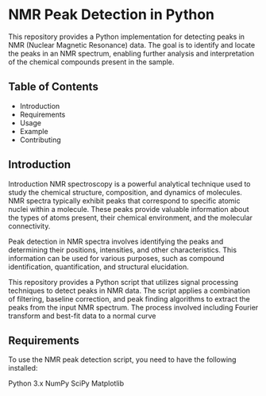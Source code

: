 # NMR Peak Detection in Python

This repository provides a Python implementation for detecting peaks in NMR (Nuclear Magnetic Resonance) data. The goal is to identify and locate the peaks in an NMR spectrum, enabling further analysis and interpretation of the chemical compounds present in the sample.

## Table of Contents
- Introduction
- Requirements
- Usage
- Example
- Contributing

## Introduction 

Introduction
NMR spectroscopy is a powerful analytical technique used to study the chemical structure, composition, and dynamics of molecules. NMR spectra typically exhibit peaks that correspond to specific atomic nuclei within a molecule. These peaks provide valuable information about the types of atoms present, their chemical environment, and the molecular connectivity.

Peak detection in NMR spectra involves identifying the peaks and determining their positions, intensities, and other characteristics. This information can be used for various purposes, such as compound identification, quantification, and structural elucidation.

This repository provides a Python script that utilizes signal processing techniques to detect peaks in NMR data. The script applies a combination of filtering, baseline correction, and peak finding algorithms to extract the peaks from the input NMR spectrum. The process involved including Fourier transform and best-fit data to a normal curve

## Requirements
To use the NMR peak detection script, you need to have the following installed:

Python 3.x
NumPy
SciPy
Matplotlib

